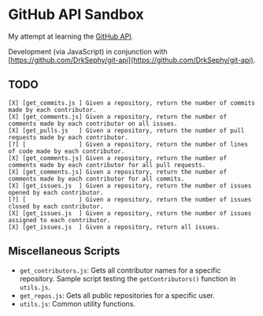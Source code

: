 # GitHub API Sandbox

My attempt at learning the [GitHub API](https://developer.github.com/v3).

Development (via JavaScript) in conjunction with [https://github.com/DrkSephy/git-api](https://github.com/DrkSephy/git-api).


## TODO

```
[X] [get_commits.js ] Given a repository, return the number of commits made by each contributor.
[X] [get_comments.js] Given a repository, return the number of comments made by each contributor on all issues.
[X] [get_pulls.js   ] Given a repository, return the number of pull requests made by each contributor.
[?] [               ] Given a repository, return the number of lines of code made by each contributor.
[X] [get_comments.js] Given a repository, return the number of comments made by each contributor for all pull requests.
[X] [get_comments.js] Given a repository, return the number of comments made by each contributor for all commits.
[X] [get_issues.js  ] Given a repository, return the number of issues opened by each contributor.
[?] [               ] Given a repository, return the number of issues closed by each contributor.
[X] [get_issues.js  ] Given a repository, return the number of issues assigned to each contributor.
[X] [get_issues.js  ] Given a repository, return all issues.
```

## Miscellaneous Scripts

* `get_contributors.js`: Gets all contributor names for a specific repository. Sample script testing the `getContributors()` function in `utils.js`.
* `get_repos.js`: Gets all public repositories for a specific user.
* `utils.js`: Common utility functions.
